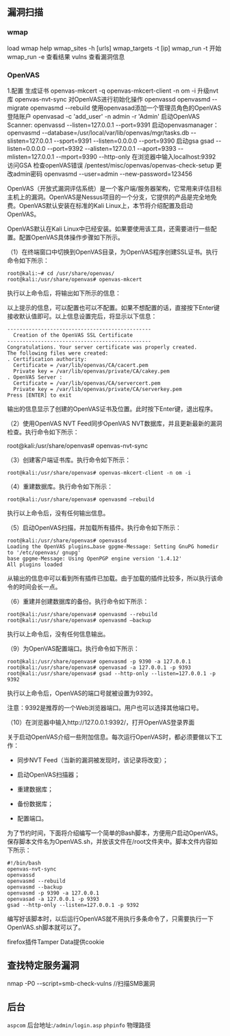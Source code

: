 ## 漏洞扫描 

### wmap    
  load wmap     help     wmap_sites -h [urls]     wmap_targets -t [ip]      wmap_run -t 开始     wmap_run -e 查看结果     vulns 查看漏洞信息 

### OpenVAS

1.配置
     生成证书
          openvas-mkcert -q
          openvas-mkcert-client -n om -i
     升级nvt库
          openvas-nvt-sync
     对OpenVAS进行初始化操作
          openvassd
          openvasmd --migrate
          openvasmd --rebuild
     使用openvasad添加一个管理员角色的OpenVAS登陆账户
          openvasad -c 'add_user' -n admin -r 'Admin'
     启动OpenVAS Scanner:
          openvassd --listen=127.0.0.1 --port=9391
     启动openvasmanager：
          openvasmd --database=/usr/local/var/lib/openvas/mgr/tasks.db --slisten=127.0.0.1 --sport=9391 --listen=0.0.0.0 --port=9390
     启动gsa
          gsad --listen=0.0.0.0 --port=9392 --alisten=127.0.0.1 --aport=9393 --mlisten=127.0.0.1 --mport=9390 --http-only
     在浏览器中输入localhost:9392 访问GSA
     检查openVAS错误
          /pentest/misc/openvas/openvas-check-setup
     更改admin密码
          openvasmd --user=admin --new-password=123456

OpenVAS（开放式漏洞评估系统）是一个客户端/服务器架构，它常用来评估目标主机上的漏洞。OpenVAS是Nessus项目的一个分支，它提供的产品是完全地免费。OpenVAS默认安装在标准的Kali Linux上，本节将介绍配置及启动OpenVAS。


OpenVAS默认在Kali Linux中已经安装。如果要使用该工具，还需要进行一些配置。配置OpenVAS具体操作步骤如下所示。

（1）在终端窗口中切换到OpenVAS目录，为OpenVAS程序创建SSL证书。执行命令如下所示：

    root@kali:~# cd /usr/share/openvas/
    root@kali:/usr/share/openvas# openvas-mkcert


执行以上命令后，将输出如下所示的信息：

以上提示的信息，可以配置也可以不配置。如果不想配置的话，直接按下Enter键接收默认值即可。以上信息设置完后，将显示以下信息：

    -----------------------------------------------
      Creation of the OpenVAS SSL Certificate
    -----------------------------------------------
    Congratulations. Your server certificate was properly created.
    The following files were created:
    . Certification authority:
      Certificate = /var/lib/openvas/CA/cacert.pem
      Private key = /var/lib/openvas/private/CA/cakey.pem
    . OpenVAS Server :
      Certificate = /var/lib/openvas/CA/servercert.pem
      Private key = /var/lib/openvas/private/CA/serverkey.pem
    Press [ENTER] to exit


输出的信息显示了创建的OpenVAS证书及位置。此时按下Enter键，退出程序。

（2）使用OpenVAS NVT Feed同步OpenVAS NVT数据库，并且更新最新的漏洞检查。执行命令如下所示：

root@kali:/usr/share/openvas# openvas-nvt-sync

（3）创建客户端证书库。执行命令如下所示：

    root@kali:/usr/share/openvas# openvas-mkcert-client -n om -i

（4）重建数据库。执行命令如下所示：

    root@kali:/usr/share/openvas# openvasmd –rebuild


执行以上命令后，没有任何输出信息。

（5）启动OpenVAS扫描，并加载所有插件。执行命令如下所示：  

```
root@kali:/usr/share/openvas# openvassd
Loading the OpenVAS plugins…base gpgme-Message: Setting GnuPG homedir to '/etc/openvas/ gnupg'
base gpgme-Message: Using OpenPGP engine version '1.4.12'
All plugins loaded
```

从输出的信息中可以看到所有插件已加载。由于加载的插件比较多，所以执行该命令的时间会长一点。

（6）重建并创建数据库的备份。执行命令如下所示：  

```
root@kali:/usr/share/openvas# openvasmd --rebuild
root@kali:/usr/share/openvas# openvasmd –backup
```

执行以上命令后，没有任何信息输出。

（9）为OpenVAS配置端口。执行命令如下所示：

```
root@kali:/usr/share/openvas# openvasmd -p 9390 -a 127.0.0.1
root@kali:/usr/share/openvas# openvasad -a 127.0.0.1 -p 9393
root@kali:/usr/share/openvas# gsad --http-only --listen=127.0.0.1 -p 9392
```

执行以上命令后，OpenVAS的端口号就被设置为9392。

注意：9392是推荐的一个Web浏览器端口。用户也可以选择其他端口号。

（10）在浏览器中输入http://127.0.0.1:9392/，打开OpenVAS登录界面

关于启动OpenVAS介绍一些附加信息。每次运行OpenVAS时，都必须要做以下工作：

- 同步NVT Feed（当新的漏洞被发现时，该记录将改变）；

- 启动OpenVAS扫描器；

- 重建数据库；

- 备份数据库；

- 配置端口。

为了节约时间，下面将介绍编写一个简单的Bash脚本，方便用户启动OpenVAS。保存脚本文件名为OpenVAS.sh，并放该文件在/root文件夹中。脚本文件内容如下所示：

```
#!/bin/bash
openvas-nvt-sync
openvassd
openvasmd --rebuild
openvasmd --backup
openvasmd -p 9390 -a 127.0.0.1
openvasad -a 127.0.0.1 -p 9393
gsad --http-only --listen=127.0.0.1 -p 9392
```

编写好该脚本时，以后运行OpenVAS就不用执行多条命令了，只需要执行一下OpenVAS.sh脚本就可以了。


firefox插件Tamper Data提供cookie  

## 查找特定服务漏洞     
nmap -P0 --script=smb-check-vulns <ip>//扫描SMB漏洞  

  

## 后台
`aspcom` 后台地址:`/admin/login.asp` 
`phpinfo` 物理路径